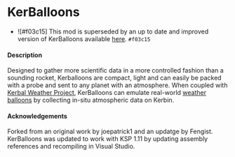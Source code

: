 # KerBalloons

- ![#f03c15] This mod is superseded by an up to date and improved version of KerBalloons available [here](https://github.com/linuxgurugamer/KerballoonsReinflated). `#f03c15`

#### Description

Designed to gather more scientific data in a more controlled fashion than a sounding rocket, Kerballoons are compact, light and can easily be packed with a probe and sent to any planet with an atmosphere. When coupled with [Kerbal Weather Project](https://github.com/cmac994/KerbalWeatherProject), KerBalloons can emulate real-world [weather balloons](https://en.wikipedia.org/wiki/Weather_balloon) by collecting in-situ atmospheric data on Kerbin.

#### Acknowledgements 

Forked from an original work by joepatrick1 and an updatge by Fengist.
KerBalloons was updated to work with KSP 1.11 by updating assembly references and recompiling in Visual Studio. 
